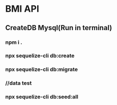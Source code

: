 
# BMI API 
## CreateDB Mysql(Run in terminal)
### npm i .
### npx sequelize-cli db:create
### npx sequelize-cli db:migrate
### //data test
### npx sequelize-cli db:seed:all
